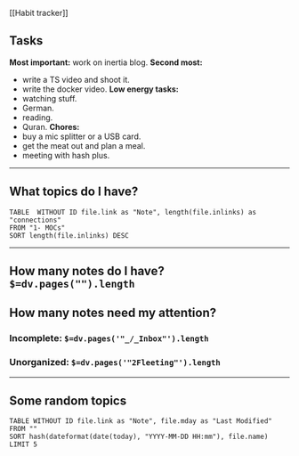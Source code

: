 [[Habit tracker]]

## Tasks

**Most important:** work on inertia blog.
**Second most:** 
- write a TS video and shoot it.
- write the docker video.
**Low energy tasks:** 
- watching stuff.
- German.
- reading.
- Quran.
**Chores:** 
- buy a mic splitter or a USB card.
- get the meat out and plan a meal.
- meeting with hash plus.

---

## What topics do I have?

```dataview
TABLE  WITHOUT ID file.link as "Note", length(file.inlinks) as "connections"
FROM "1- MOCs"
SORT length(file.inlinks) DESC
```

---

## How many notes do I have? `$=dv.pages("").length`

## How many notes need my attention?

### Incomplete: `$=dv.pages('"_/_Inbox"').length`

### Unorganized: `$=dv.pages('"2Fleeting"').length`

---

## Some random topics

```dataview
TABLE WITHOUT ID file.link as "Note", file.mday as "Last Modified"
FROM ""
SORT hash(dateformat(date(today), "YYYY-MM-DD HH:mm"), file.name)
LIMIT 5
```
